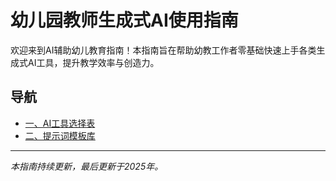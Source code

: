 # 幼儿园教师生成式AI使用指南

欢迎来到AI辅助幼儿教育指南！本指南旨在帮助幼教工作者零基础快速上手各类生成式AI工具，提升教学效率与创造力。

## 导航

- [一、AI工具选择表](./tools.md)
- [二、提示词模板库](prompt-builder.html)

---

*本指南持续更新，最后更新于2025年。*
